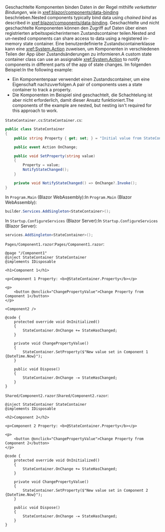 <span data-ttu-id="c1ec1-101">Geschachtelte Komponenten binden Daten in der Regel mithilfe *verketteter Bindungen*, wie in <xref:blazor/components/data-binding> beschrieben.</span><span class="sxs-lookup"><span data-stu-id="c1ec1-101">Nested components typically bind data using *chained bind* as described in <xref:blazor/components/data-binding>.</span></span> <span data-ttu-id="c1ec1-102">Geschachtelte und nicht geschachtelte Komponenten können den Zugriff auf Daten über einen registrierten arbeitsspeicherinternen Zustandscontainer teilen.</span><span class="sxs-lookup"><span data-stu-id="c1ec1-102">Nested and un-nested components can share access to data using a registered in-memory state container.</span></span> <span data-ttu-id="c1ec1-103">Eine benutzerdefinierte Zustandscontainerklasse kann eine <xref:System.Action> zuweisen, um Komponenten in verschiedenen Teilen der App über Zustandsänderungen zu informieren.</span><span class="sxs-lookup"><span data-stu-id="c1ec1-103">A custom state container class can use an assignable <xref:System.Action> to notify components in different parts of the app of state changes.</span></span> <span data-ttu-id="c1ec1-104">Im folgenden Beispiel:</span><span class="sxs-lookup"><span data-stu-id="c1ec1-104">In the following example:</span></span>

* <span data-ttu-id="c1ec1-105">Ein Komponentenpaar verwendet einen Zustandscontainer, um eine Eigenschaft nachzuverfolgen.</span><span class="sxs-lookup"><span data-stu-id="c1ec1-105">A pair of components uses a state container to track a property.</span></span>
* <span data-ttu-id="c1ec1-106">Die Komponenten im Beispiel sind geschachtelt, die Schachtelung ist aber nicht erforderlich, damit dieser Ansatz funktioniert.</span><span class="sxs-lookup"><span data-stu-id="c1ec1-106">The components of the example are nested, but nesting isn't required for this approach to work.</span></span>

<span data-ttu-id="c1ec1-107">`StateContainer.cs`:</span><span class="sxs-lookup"><span data-stu-id="c1ec1-107">`StateContainer.cs`:</span></span>

```csharp
public class StateContainer
{
    public string Property { get; set; } = "Initial value from StateContainer";

    public event Action OnChange;

    public void SetProperty(string value)
    {
        Property = value;
        NotifyStateChanged();
    }

    private void NotifyStateChanged() => OnChange?.Invoke();
}
```

<span data-ttu-id="c1ec1-108">In `Program.Main` (Blazor WebAssembly):</span><span class="sxs-lookup"><span data-stu-id="c1ec1-108">In `Program.Main` (Blazor WebAssembly):</span></span>

```csharp
builder.Services.AddSingleton<StateContainer>();
```

<span data-ttu-id="c1ec1-109">In `Startup.ConfigureServices` (Blazor Server):</span><span class="sxs-lookup"><span data-stu-id="c1ec1-109">In `Startup.ConfigureServices` (Blazor Server):</span></span>

```csharp
services.AddSingleton<StateContainer>();
```

<span data-ttu-id="c1ec1-110">`Pages/Component1.razor`:</span><span class="sxs-lookup"><span data-stu-id="c1ec1-110">`Pages/Component1.razor`:</span></span>

```razor
@page "/Component1"
@inject StateContainer StateContainer
@implements IDisposable

<h1>Component 1</h1>

<p>Component 1 Property: <b>@StateContainer.Property</b></p>

<p>
    <button @onclick="ChangePropertyValue">Change Property from Component 1</button>
</p>

<Component2 />

@code {
    protected override void OnInitialized()
    {
        StateContainer.OnChange += StateHasChanged;
    }

    private void ChangePropertyValue()
    {
        StateContainer.SetProperty($"New value set in Component 1 {DateTime.Now}");
    }

    public void Dispose()
    {
        StateContainer.OnChange -= StateHasChanged;
    }
}
```

<span data-ttu-id="c1ec1-111">`Shared/Component2.razor`:</span><span class="sxs-lookup"><span data-stu-id="c1ec1-111">`Shared/Component2.razor`:</span></span>

```razor
@inject StateContainer StateContainer
@implements IDisposable

<h2>Component 2</h2>

<p>Component 2 Property: <b>@StateContainer.Property</b></p>

<p>
    <button @onclick="ChangePropertyValue">Change Property from Component 2</button>
</p>

@code {
    protected override void OnInitialized()
    {
        StateContainer.OnChange += StateHasChanged;
    }

    private void ChangePropertyValue()
    {
        StateContainer.SetProperty($"New value set in Component 2 {DateTime.Now}");
    }

    public void Dispose()
    {
        StateContainer.OnChange -= StateHasChanged;
    }
}
```
